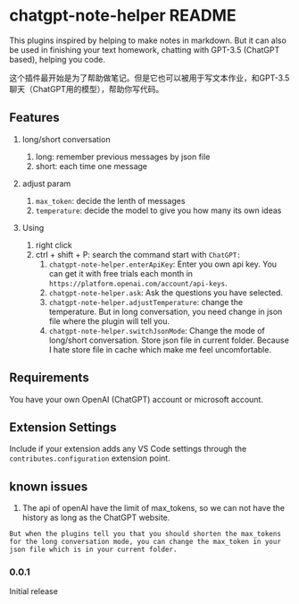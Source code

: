 # chatgpt-note-helper README

This plugins inspired by helping to make notes in markdown. But it can also be used in finishing your text homework, chatting with GPT-3.5 (ChatGPT based), helping you code.

这个插件最开始是为了帮助做笔记。但是它也可以被用于写文本作业，和GPT-3.5聊天（ChatGPT用的模型），帮助你写代码。

## Features

1. long/short conversation
   1. long: remember previous messages by json file
   2. short: each time one message

2. adjust param
   1. `max_token`: decide the lenth of messages
   2. `temperature`: decide the model to give you how many its own ideas

3. Using
   1. right click
   2. ctrl + shift + P: search the command start with `ChatGPT:`
      1. `chatgpt-note-helper.enterApiKey`: Enter you own api key. You can get it with free trials each month in `https://platform.openai.com/account/api-keys`.
      2. `chatgpt-note-helper.ask`: Ask the questions you have selected.
      3. `chatgpt-note-helper.adjustTemperature`: change the temperature. But in long conversation, you need change in json file where the plugin will tell you.
      4. `chatgpt-note-helper.switchJsonMode`: Change the mode of long/short conversation. Store json file in current folder. Because I hate store file in cache which make me feel uncomfortable.

## Requirements

You have your own OpenAI (ChatGPT) account or microsoft account.

## Extension Settings

Include if your extension adds any VS Code settings through the `contributes.configuration` extension point.

## known issues
1. The api of openAI have the limit of max_tokens, so we can not have the history as long as the ChatGPT website. 
```
But when the plugins tell you that you should shorten the max_tokens for the long conversation mode, you can change the max_token in your json file which is in your current folder.
```


### 0.0.1

Initial release
